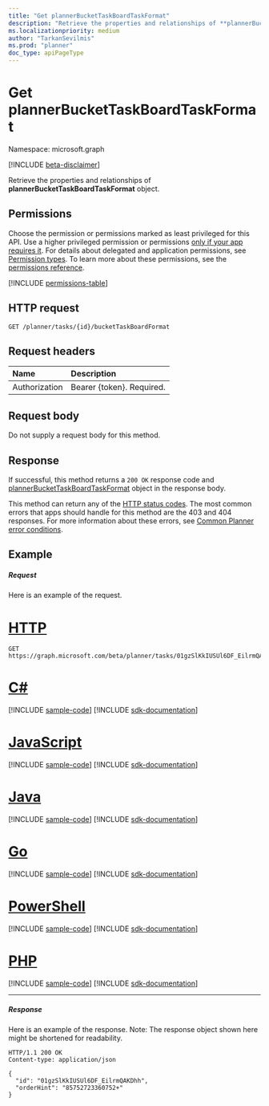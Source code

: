 ```yaml
---
title: "Get plannerBucketTaskBoardTaskFormat"
description: "Retrieve the properties and relationships of **plannerBucketTaskBoardTaskFormat** object."
ms.localizationpriority: medium
author: "TarkanSevilmis"
ms.prod: "planner"
doc_type: apiPageType
---
```


# Get plannerBucketTaskBoardTaskFormat

Namespace: microsoft.graph

[!INCLUDE [beta-disclaimer](../../includes/beta-disclaimer.md)]

Retrieve the properties and relationships of **plannerBucketTaskBoardTaskFormat** object.
## Permissions
Choose the permission or permissions marked as least privileged for this API. Use a higher privileged permission or permissions [only if your app requires it](/graph/permissions-overview#best-practices-for-using-microsoft-graph-permissions). For details about delegated and application permissions, see [Permission types](/graph/permissions-overview#permission-types). To learn more about these permissions, see the [permissions reference](/graph/permissions-reference).

<!-- { "blockType": "permissions", "name": "plannerbuckettaskboardtaskformat_get" } -->
[!INCLUDE [permissions-table](../includes/permissions/plannerbuckettaskboardtaskformat-get-permissions.md)]

## HTTP request
<!-- { "blockType": "ignored" } -->
```http
GET /planner/tasks/{id}/bucketTaskBoardFormat
```

## Request headers
| Name      |Description|
|:----------|:----------|
| Authorization  | Bearer {token}. Required. |

## Request body
Do not supply a request body for this method.

## Response

If successful, this method returns a `200 OK` response code and [plannerBucketTaskBoardTaskFormat](../resources/plannerbuckettaskboardtaskformat.md) object in the response body.

This method can return any of the [HTTP status codes](/graph/errors). The most common errors that apps should handle for this method are the 403 and 404 responses. For more information about these errors, see [Common Planner error conditions](../resources/planner-overview.md#common-planner-error-conditions).

## Example
##### Request
Here is an example of the request.

# [HTTP](#tab/http)
<!-- {
  "blockType": "request",
  "name": "get_plannerbuckettaskboardtaskformat",
  "sampleKeys": ["01gzSlKkIUSUl6DF_EilrmQAKDhh"]
}-->
```msgraph-interactive
GET https://graph.microsoft.com/beta/planner/tasks/01gzSlKkIUSUl6DF_EilrmQAKDhh/bucketTaskBoardFormat
```

# [C#](#tab/csharp)
[!INCLUDE [sample-code](../includes/snippets/csharp/get-plannerbuckettaskboardtaskformat-csharp-snippets.md)]
[!INCLUDE [sdk-documentation](../includes/snippets/snippets-sdk-documentation-link.md)]

# [JavaScript](#tab/javascript)
[!INCLUDE [sample-code](../includes/snippets/javascript/get-plannerbuckettaskboardtaskformat-javascript-snippets.md)]
[!INCLUDE [sdk-documentation](../includes/snippets/snippets-sdk-documentation-link.md)]

# [Java](#tab/java)
[!INCLUDE [sample-code](../includes/snippets/java/get-plannerbuckettaskboardtaskformat-java-snippets.md)]
[!INCLUDE [sdk-documentation](../includes/snippets/snippets-sdk-documentation-link.md)]

# [Go](#tab/go)
[!INCLUDE [sample-code](../includes/snippets/go/get-plannerbuckettaskboardtaskformat-go-snippets.md)]
[!INCLUDE [sdk-documentation](../includes/snippets/snippets-sdk-documentation-link.md)]

# [PowerShell](#tab/powershell)
[!INCLUDE [sample-code](../includes/snippets/powershell/get-plannerbuckettaskboardtaskformat-powershell-snippets.md)]
[!INCLUDE [sdk-documentation](../includes/snippets/snippets-sdk-documentation-link.md)]

# [PHP](#tab/php)
[!INCLUDE [sample-code](../includes/snippets/php/get-plannerbuckettaskboardtaskformat-php-snippets.md)]
[!INCLUDE [sdk-documentation](../includes/snippets/snippets-sdk-documentation-link.md)]

---

##### Response
Here is an example of the response. Note: The response object shown here might be shortened for readability.
<!-- {
  "blockType": "response",
  "truncated": true,
  "@odata.type": "microsoft.graph.plannerBucketTaskBoardTaskFormat"
} -->
```http
HTTP/1.1 200 OK
Content-type: application/json

{
  "id": "01gzSlKkIUSUl6DF_EilrmQAKDhh",
  "orderHint": "85752723360752+"
}
```

<!-- uuid: 8fcb5dbc-d5aa-4681-8e31-b001d5168d79
2015-10-25 14:57:30 UTC -->
<!--
{
  "type": "#page.annotation",
  "description": "Get plannerBucketTaskBoardTaskFormat",
  "keywords": "",
  "section": "documentation",
  "tocPath": "",
  "suppressions": [
  ]
}
-->


